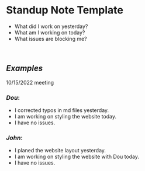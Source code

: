 # __Standup Note Template__
- What did I work on yesterday?
- What am I working on today?
- What issues are blocking me?

<br>

## _Examples_
10/15/2022 meeting <br>
### ***Dou***:
- I corrected typos in md files yesterday.
- I am working on styling the website today.
- I have no issues.

### ***John***:
- I planed the website layout yesterday.
- I am working on styling the website with Dou today.
- I have no issues.